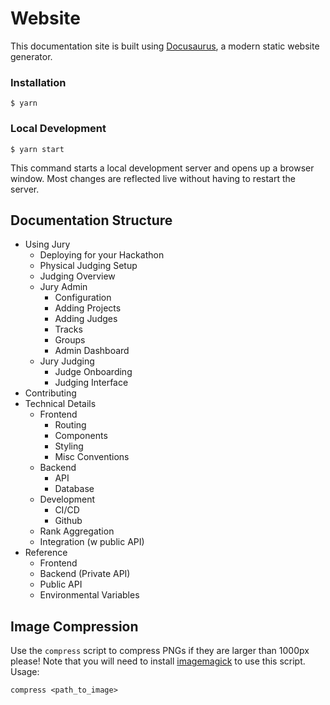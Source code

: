 # Website

This documentation site is built using [Docusaurus](https://docusaurus.io/), a modern static website generator.

### Installation

```
$ yarn
```

### Local Development

```
$ yarn start
```

This command starts a local development server and opens up a browser window. Most changes are reflected live without having to restart the server.

## Documentation Structure

- Using Jury
    - Deploying for your Hackathon
    - Physical Judging Setup
    - Judging Overview
    - Jury Admin
        - Configuration
        - Adding Projects
        - Adding Judges
        - Tracks
        - Groups
        - Admin Dashboard
    - Jury Judging
        - Judge Onboarding
        - Judging Interface
- Contributing
- Technical Details
    - Frontend
        - Routing
        - Components
        - Styling
        - Misc Conventions
    - Backend
        - API
        - Database
    - Development
        - CI/CD
        - Github
    - Rank Aggregation
    - Integration (w public API)
- Reference
    - Frontend
    - Backend (Private API)
    - Public API
    - Environmental Variables

## Image Compression

Use the `compress` script to compress PNGs if they are larger than 1000px please! Note that you will need to install [imagemagick](https://imagemagick.org/script/download.php) to use this script. Usage:

```
compress <path_to_image>
```
